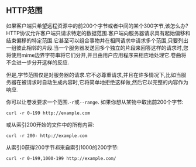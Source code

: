 
## HTTP范围

如果客户端只希望远程资源中的前200个字节或者中间的某个300字节,该怎么办?HTTP协议允许客户端只请求特定的数据范围.客户端向服务器请求具有起始偏移和结束偏移的特定范围.它甚至可以组合事物并在相同请求中请求多个范围,只要列出一组彼此相邻的片段.当一个服务器发送回多个独立的片段来回答这样的请求时,您将使用mime边界字符串将它们分开,并且由用户应用程序来相应地处理它.卷曲将不会进一步分开这样的反应.

但是,字节范围仅是对服务器的请求.它不必尊重请求,并且在许多情况下,比如当服务器在被请求时自动生成内容时,它将简单地拒绝这样做,然后它以完整的内容作为响应.

<!-- the above is duplicated at libcurl-http-ranges.md -->

你可以让卷发要求一个范围.`-r`或`--range`. 如果你想从某物中取出前200个字节:

```
curl -r 0-199 http://example.com
```

或从索引200开始的文件中的所有内容:

```
curl -r 200- http://example.com
```

从索引0获得200字节*和*来自索引1000的200字节:

```
curl -r 0-199,1000-199 http://example.com/
```
